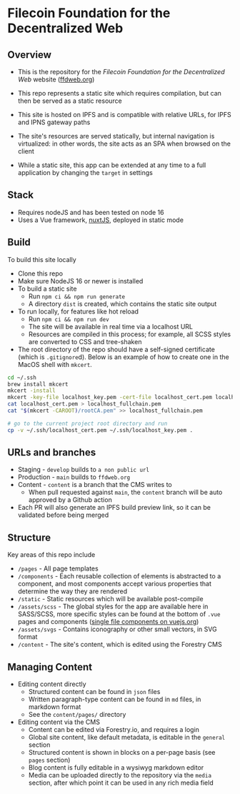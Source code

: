 # Filecoin Foundation for the Decentralized Web

## Overview

- This is the repository for the _Filecoin Foundation for the Decentralized Web_ website ([ffdweb.org](https://ffdweb.org))

- This repo represents a static site which requires compilation, but can then be served as a static resource
- This site is hosted on IPFS and is compatible with relative URLs, for IPFS and IPNS gateway paths
- The site's resources are served statically, but internal navigation is virtualized: in other words, the site acts as an SPA when browsed on the client
- While a static site, this app can be extended at any time to a full application by changing the `target` in settings

## Stack
- Requires nodeJS and has been tested on node 16
- Uses a Vue framework, [nuxtJS](https://nuxtjs.org/), deployed in static mode

## Build
To build this site locally
- Clone this repo
- Make sure NodeJS 16 or newer is installed
- To build a static site
    - Run `npm ci && npm run generate`
    - A directory `dist` is created, which contains the static site output
- To run locally, for features like hot reload
    - Run `npm ci && npm run dev`
    - The site will be available in real time via a localhost URL
    - Resources are compiled in this process; for example, all SCSS styles are converted to CSS and tree-shaken
- The root directory of the repo should have a self-signed certificate (which is `.gitignore`d). Below is an example of how to create one in the MacOS shell with `mkcert`.

```zsh
cd ~/.ssh
brew install mkcert
mkcert -install
mkcert -key-file localhost_key.pem -cert-file localhost_cert.pem localhost 127.0.0.1
cat localhost_cert.pem > localhost_fullchain.pem
cat "$(mkcert -CAROOT)/rootCA.pem" >> localhost_fullchain.pem

# go to the current project root directory and run
cp -v ~/.ssh/localhost_cert.pem ~/.ssh/localhost_key.pem .
```

## URLs and branches
- Staging - `develop` builds to `a non public url`
- Production - `main` builds to `ffdweb.org`
- Content - `content` is a branch that the CMS writes to
  - When pull requested against `main`, the `content` branch will be auto approved by a Github action
- Each PR will also generate an IPFS build preview link, so it can be validated before being merged

## Structure
Key areas of this repo include
- `/pages` - All page templates
- `/components` - Each reusable collection of elements is abstracted to a component, and most components accept various properties that determine the way they are rendered
- `/static` - Static resources which will be available post-compile
- `/assets/scss` - The global styles for the app are available here in SASS/SCSS, more specific styles can be found at the bottom of `.vue` pages and components ([single file components on vuejs.org](https://vuejs.org/guide/scaling-up/sfc.html))
- `/assets/svgs` - Contains iconography or other small vectors, in SVG format
- `/content` - The site's content, which is edited using the Forestry CMS

## Managing Content
- Editing content directly
  - Structured content can be found in `json` files
  - Written paragraph-type content can be found in `md` files, in markdown format
  - See the `content/pages/` directory
- Editing content via the CMS
  - Content can be edited via Forestry.io, and requires a login
  - Global site content, like default metadata, is editable in the `general` section
  - Structured content is shown in blocks on a per-page basis (see `pages` section)
  - Blog content is fully editable in a wysiwyg markdown editor
  - Media can be uploaded directly to the repository via the `media` section, after which point it can be used in any rich media field
